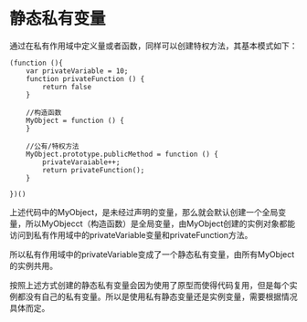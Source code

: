 # 静态私有变量

通过在私有作用域中定义量或者函数，同样可以创建特权方法，其基本模式如下：

```
(function (){
    var privateVariable = 10;
    function privateFunction () {
        return false
    }
    
    //构造函数
    MyObject = function () {
    }
    
    //公有/特权方法
    MyObject.prototype.publicMethod = function () {
        privateVaraiable++;
        return privateFunction();
    }
    
})()
```

上述代码中的MyObject，是未经过声明的变量，那么就会默认创建一个全局变量，所以MyObjecct（构造函数）是全局变量，由MyObject创建的实例对象都能访问到私有作用域中的privateVariable变量和privateFunction方法。

所以私有作用域中的privateVariable变成了一个静态私有变量，由所有MyObject的实例共用。



按照上述方式创建的静态私有变量会因为使用了原型而使得代码复用，但是每个实例都没有自己的私有变量。所以是使用私有静态变量还是实例变量，需要根据情况具体而定。



